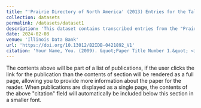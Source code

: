 ```yaml
---
title: "'Prairie Directory of North America' (2013) Entries for the Tallgrass, Mixed Grass, and Shortgrass Prairie Regions of the United States"
collection: datasets
permalink: /datasets/dataset1
description: 'This dataset contains transcribed entries from the "Prairie Directory of North America" (Adelman and Schwartz 2013) for the Tallgrass, Mixed Grass, and Shortgrass prairie regions of the united states. We identified the historical spatial extent of the Tallgrass, Mixed Grass, and Shortgrass prairie regions using Ricketts et al. (1999), Olson et al. (2001), and Dixon et al. (2014) and selected the counties entirely or partially within these boundaries from the USDA Forest Service (2022) file. The resulting lists of counties are included as separate files. The dataset contains information on publicly accessible grasslands and prairies in these regions including acreage and amenities like hunting access, restrooms, parking, and trails.'
date: 2024-02-08
venue: 'Illinois Data Bank'
url: 'https://doi.org/10.13012/B2IDB-0421892_V1'
citation: 'Your Name, You. (2009). &quot;Paper Title Number 1.&quot; <i>Journal 1</i>. 1(1).'
---
```


The contents above will be part of a list of publications, if the user clicks the link for the publication than the contents of section will be rendered as a full page, allowing you to provide more information about the paper for the reader. When publications are displayed as a single page, the contents of the above "citation" field will automatically be included below this section in a smaller font.
